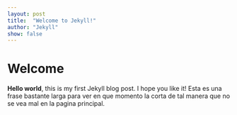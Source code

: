 ```yaml
---
layout: post
title:  "Welcome to Jekyll!"
author: "Jekyll"
show: false
---
```


# Welcome
**Hello world**, this is my first Jekyll blog post.
I hope you like it!
Esta es una frase bastante larga para ver en que momento la corta de tal manera que no se vea mal en la pagina principal.
```